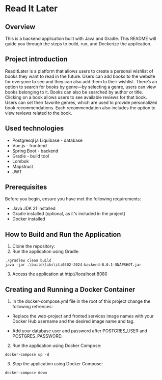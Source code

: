 # Read It Later

## Overview

This is a backend application built with Java and Gradle. This README will guide you through the steps to build, run, and Dockerize the application.

## Project introduction

ReadItLater is a platform that allows users to create a personal wishlist of books they want to read in the future. Users can add books to the website for everyone to see and they can also add them to their wishlist. There’s an option to search for books by genre—by selecting a genre, users can view books belonging to it. Books can also be searched by author or title. Clicking on a book allows users to see available reviews for that book. Users can set their favorite genres, which are used to provide personalized book recommendations. Each recommendation also includes the option to view reviews related to the book.

## Used technologies

* Postgresql ja Liquibase - database
* Vue.js - frontend
* Spring Boot - backend
* Gradle - build tool
* Lombok
* Mapstruct
* JWT

## Prerequisites

Before you begin, ensure you have met the following requirements:

- Java JDK 21 installed
- Gradle installed (optional, as it's included in the project)
- Docker installed

## How to Build and Run the Application

1. Clone the repository:
2. Run the application using Gradle:
```
./gradlew clean build
java -jar .\build\libs\iti0302-2024-backend-0.0.1-SNAPSHOT.jar
```
3. Access the application at http://localhost:8080

## Creating and Running a Docker Container

1. In the docker-compose.yml file in the root of this project change the following refrences:

* Replace the web-project and fronted services image names with your Docker Hub username and the desired image name and tag.

* Add your database user and password after POSTGRES_USER and POSTGRES_PASSWORD.

2. Run the application using Docker Compose:
```
docker-compose up -d
```

3. Stop the application using Docker Compose:
```
docker-compose down
```


